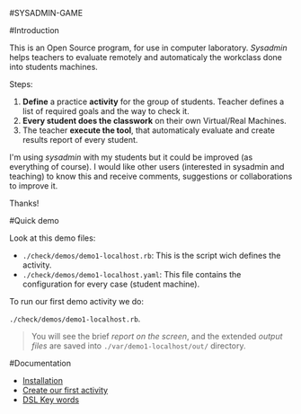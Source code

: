 #SYSADMIN-GAME

#Introduction

This is an Open Source program, for use in computer laboratory. 
*Sysadmin* helps teachers to evaluate remotely and automaticaly 
the workclass done into students machines.

Steps:

1. **Define** a practice **activity** for the group of students. 
Teacher defines a list of required goals and the way to check it.
1. **Every student does the classwork** on their own Virtual/Real Machines. 
1. The teacher **execute the tool**, that automaticaly evaluate and create results report of every student.

I'm using *sysadmin* with my students but it could be improved (as everything of course).
I would like other users (interested in sysadmin and teaching) to know this and
receive comments, suggestions or collaborations to improve it.

Thanks!

#Quick demo

Look at this demo files:
* `./check/demos/demo1-localhost.rb`: This is the script wich defines the activity.
* `./check/demos/demo1-localhost.yaml`: This file contains the configuration for every case (student machine).

To run our first demo activity we do:

`./check/demos/demo1-localhost.rb`.

> You will see the brief *report on the screen*, and the extended *output files* are 
saved into `./var/demo1-localhost/out/` directory.

#Documentation
* [Installation](./docs/en/installation.md)
* [Create our first activity](./docs/en/first-activity.md)
* [DSL Key words](./docs/en/dsl-key-words.md)
